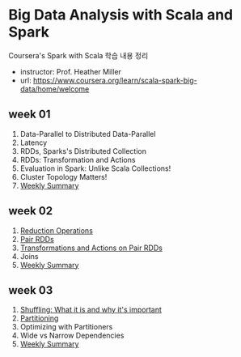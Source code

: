 # Big Data Analysis with Scala and Spark

Coursera's Spark with Scala 학습 내용 정리

- instructor: Prof. Heather Miller
- url: https://www.coursera.org/learn/scala-spark-big-data/home/welcome


## week 01

1. Data-Parallel to Distributed Data-Parallel
2. Latency
3. RDDs, Sparks's Distributed Collection
4. RDDs: Transformation and Actions
5. Evaluation in Spark: Unlike Scala Collections!
6. Cluster Topology Matters!
7. [Weekly Summary](lecture/week01_summary.md)


## week 02

1. [Reduction Operations](lecture/week02_Reduction_Operations.md)
2. [Pair RDDs](lecture/week02_Pair_RDDs.md)
3. [Transformations and Actions on Pair RDDs](lecture/week02_transformation_and_actions_on_pair_RDD.md)
4. Joins
5. [Weekly Summary](lecture/week02_summary.md)

## week 03

1. [Shuffling: What it is and why it's important](lecture/week03_shuffling.md)
2. [Partitioning](lecture/week03_partitioning.md)
3. Optimizing with Partitioners
4. Wide vs Narrow Dependencies
5. [Weekly Summary](lecture/week03_summary.md)
